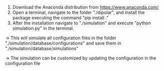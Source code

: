 1. Download the Anaconda distribution from https://www.anaconda.com/
2. Open a terminal, navigate to the folder "./dipolar", and install the package executing the command "pip install ."
3. After the installation navigate to "./simulation" and execute "python simulation.py" in the terminal. 

&rarr; This will simulate all configuration files in the folder "./simulation/database/configurations" and save them in "./simulation/database/simulations"

&rarr; The simulation can be customized by updating the configuration in the configuration file
